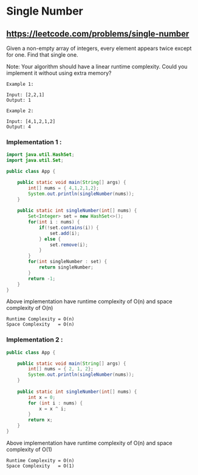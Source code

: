 # Single Number
## https://leetcode.com/problems/single-number

Given a non-empty array of integers, every element appears twice except for one. Find that single one.

Note: Your algorithm should have a linear runtime complexity. Could you implement it without using extra memory?

```
Example 1:

Input: [2,2,1]
Output: 1

Example 2:

Input: [4,1,2,1,2]
Output: 4
```

### Implementation 1 :

```java
import java.util.HashSet;
import java.util.Set;

public class App {

	public static void main(String[] args) {
		int[] nums = { 4,1,2,1,2};
		System.out.println(singleNumber(nums));
	}
	
	public static int singleNumber(int[] nums) {
		Set<Integer> set = new HashSet<>();
		for(int i : nums) {
			if(!set.contains(i)) {
				set.add(i);
			} else {
				set.remove(i);
			}
		}
		for(int singleNumber : set) {
			return singleNumber;
		}
		return -1;
	}
}
```
Above implementation have runtime complexity of O(n) and space complexity of O(n)
```
Runtime Complexity = O(n)
Space Complexity   = O(n)
```

### Implementation 2 :

```java
public class App {

	public static void main(String[] args) {
		int[] nums = { 2, 1, 2};
		System.out.println(singleNumber(nums));
	}
	
	public static int singleNumber(int[] nums) {
		int x = 0;
		for (int i : nums) {
			x = x ^ i;
		}
		return x;
	}
}
```
Above implementation have runtime complexity of O(n) and space complexity of O(1)
```
Runtime Complexity = O(n)
Space Complexity   = O(1)
```
